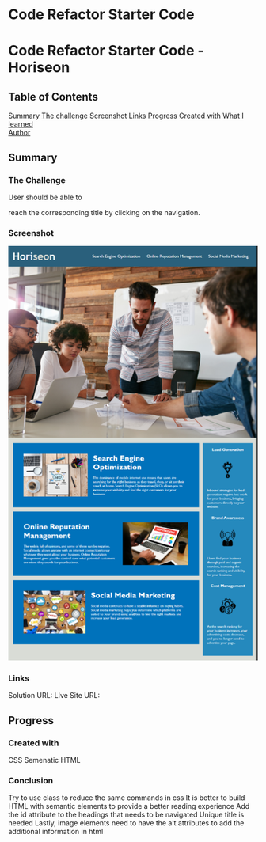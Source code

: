# Code Refactor Starter Code

# Code Refactor Starter Code -Horiseon

## Table of Contents

 [Summary](#overview)
    [The challenge](#the-challenge) 
    [Screenshot](#screenshot)
    [Links](#Links)
 [Progress](#Progress)
    [Created with](#Created-with)
    [What I learned](#What-I-learned)   
    [Author](#Author)
    

## Summary

### The Challenge

User should be able to

 reach the corresponding title by clicking on the navigation.


### Screenshot
![alt text](image.png)


### Links
 Solution URL: 
 LIve Site URL:

## Progress

### Created with
 CSS
 Semenatic HTML



### Conclusion
 Try to use class to reduce the same commands in css
 It is better to build HTML with semantic elements to provide a better reading experience
 Add the id attribute to the headings that needs to be navigated
 Unique title is needed
 Lastly, image elements need to have the alt attributes to add the additional information in html